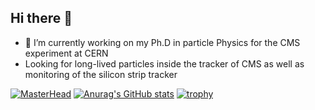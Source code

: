 ## Hi there 👋

- 🔭 I’m currently working on my Ph.D in particle Physics for the CMS experiment at CERN
- Looking for long-lived particles inside the tracker of CMS as well as monitoring of the silicon strip tracker

  
[![MasterHead](https://github.com/PaulVaucelle/PaulVaucelle/blob/main/banner(2).png)](https://github.com/PaulVaucelle)
[![Anurag's GitHub stats](https://github-readme-stats.vercel.app/api?username=PaulVaucelle&show_icons=true&theme=cobalt)](https://github.com/anuraghazra/github-readme-stats)
[![trophy](https://github-profile-trophy.vercel.app/?username=PaulVaucelle&theme=onedark)](https://github.com/ryo-ma/github-profile-trophy)
